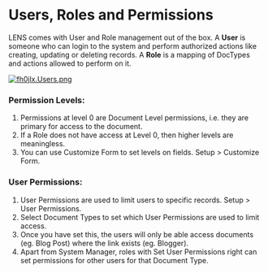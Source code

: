 # Users, Roles and Permissions


LENS comes with User and Role management out of the box. A **User** is someone who can login to the system and perform authorized actions like creating, updating or deleting records. A **Role** is a mapping of DocTypes and actions allowed to perform on it.

[![fh0jlx.Users.png](https://i.im.ge/2024/08/19/fh0jlx.Users.png)](https://im.ge/i/fh0jlx)

### Permission Levels:

1. Permissions at level 0 are Document Level permissions, i.e. they are primary for access to the document.
2. If a Role does not have access at Level 0, then higher levels are meaningless.
3. You can use Customize Form to set levels on fields.  Setup > Customize Form.

### User Permissions:

1.  User Permissions are used to limit users to specific records.  Setup > User Permissions.
2.  Select Document Types to set which User Permissions are used to limit access.
3.  Once you have set this, the users will only be able access documents (eg. Blog Post) where the link exists (eg. Blogger).
4.  Apart from System Manager, roles with Set User Permissions right can set permissions for other users for that Document Type.

<!--stackedit_data:
eyJoaXN0b3J5IjpbMTI3NDYxNzUzNSwtMTM1OTk1MjkzOSw2OT
gyNTcwNDUsMTQzMTY4NTEyLC04MTA4MTM1ODYsNzc1MzQzNDU0
LC0xNzI2Njk3NTAsLTQzNjE1MjcxMiwyMTEzMTQxNDYzXX0=
-->
